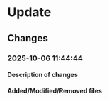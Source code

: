 # Update

## Changes
### 2025-10-06 11:44:44
#### Description of changes
#### Added/Modified/Removed files